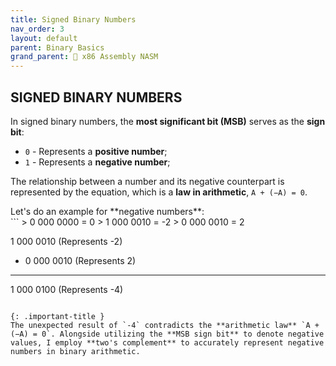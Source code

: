 ```yaml
---
title: Signed Binary Numbers
nav_order: 3
layout: default
parent: Binary Basics
grand_parent: 🔲 x86 Assembly NASM
---
```


## **SIGNED BINARY NUMBERS**

In signed binary numbers, the **most significant bit (MSB)** serves as the **sign bit**:

- `0` - Represents a **positive number**;
- `1` - Represents a **negative number**;

The relationship between a number and its negative counterpart is represented by the equation, which is a **law in arithmetic**, `A + (−A) = 0`.

<div class="code-example" markdown="1">
Let's do an example for **negative numbers**:
</div>
```
> 0 000 0000 = 0
> 1 000 0010 = -2
> 0 000 0010 = 2

  1 000 0010 (Represents -2)
+ 0 000 0010 (Represents 2)
------------
  1 000 0100 (Represents -4)
```

{: .important-title }
The unexpected result of `-4` contradicts the **arithmetic law** `A + (−A) = 0`. Alongside utilizing the **MSB sign bit** to denote negative values, I employ **two's complement** to accurately represent negative numbers in binary arithmetic.